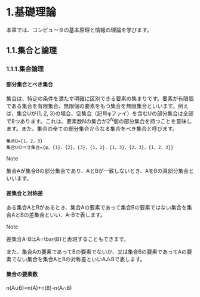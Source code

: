 # 1.基礎理論
本章では、コンピュータの基本原理と情報の理論を学びます。

## 1.1.集合と論理
### 1.1.1.集合論理
#### 部分集合とべき集合
集合は、特定の条件を満たす明確に区別できる要素の集まりです。要素が有限個である集合を有限集合、無限個の要素をもつ集合を無限集合といいます。例えば、集合Uが{1, 2, 3}の場合、空集合（記号φファイ）を含むUの部分集合は全部で8つあります。これは、要素数Nの集合が$2^N$個の部分集合を持つことを意味します。また、集合の全ての部分集合からなる集合をべき集合と呼びます。

```
集合U={1，2，3}
集合Uのべき集合={φ，{1}，{2}，{3}，{1，2}，{1，3}，{2，3}，{1，2，3}}
```

> [!NOTE]
> 集合Aが集合Bの部分集合であり、AとBが一致しないとき、AをBの真部分集合といいます。

#### 差集合と対称差
ある集合AとBがあるとき、集合Aの要素であって集合Bの要素ではない集合を集合AとBの差集合といい、A-Bで表します。

> [!NOTE]
> 差集合A-BはA∩\bar{B}と表現することもできます。

また、集合Aの要素であってBの要素でないか、又は集合Bの要素であってAの要素でない集合を集合AとBの対称差といいA△Bで表します。

#### 集合の要素数

n(A∪B)=n(A)+n(B)-n(A∩B)
